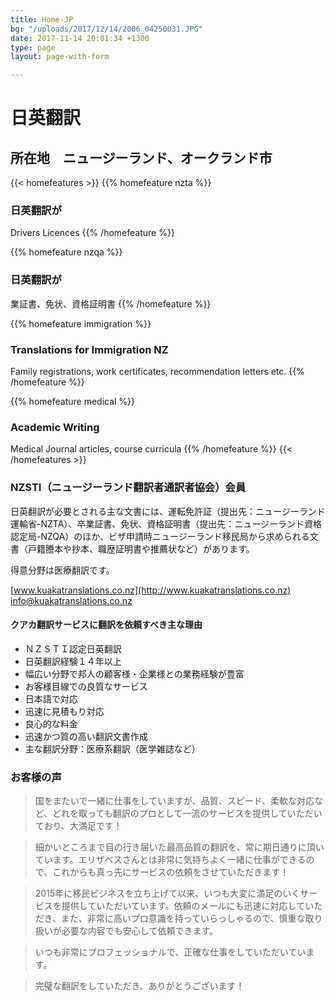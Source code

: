 ```yaml
---
title: Home-JP
bg: "/uploads/2017/12/14/2006_04250031.JPG"
date: 2017-11-14 20:01:34 +1300
type: page
layout: page-with-form

---
```

# 日英翻訳

## 所在地　ニュージーランド、オークランド市

{{< homefeatures >}}
{{% homefeature nzta %}}

### 日英翻訳が

Drivers Licences
{{% /homefeature %}}

{{% homefeature nzqa %}}

### 日英翻訳が

業証書、免状、資格証明書
{{% /homefeature %}}

{{% homefeature immigration %}}

### Translations for Immigration NZ

Family registrations, work certificates, recommendation letters etc. {{% /homefeature %}}

{{% homefeature medical %}}

### Academic Writing

Medical Journal articles, course curricula {{% /homefeature %}} {{< /homefeatures >}}


### NZSTI（ニュージーランド翻訳者通訳者協会）会員

日英翻訳が必要とされる主な文書には、運転免許証（提出先：ニュージーランド運輸省-NZTA）、卒業証書、免状、資格証明書（提出先：ニュージーランド資格認定局-NZQA）のほか、ビザ申請時ニュージーランド移民局から求められる文書（戸籍謄本や抄本、職歴証明書や推薦状など）があります。

得意分野は医療翻訳です。

[www.kuakatranslations.co.nz](http://www.kuakatranslations.co.nz)
[info@kuakatranslations.co.nz](mailto:info@kuakatranslations.co.nz)

#### クアカ翻訳サービスに翻訳を依頼すべき主な理由

* ＮＺＳＴＩ認定日英翻訳
* 日英翻訳経験１４年以上
* 幅広い分野で邦人の顧客様・企業様との業務経験が豊富
* お客様目線での良質なサービス
* 日本語で対応
* 迅速に見積もり対応
* 良心的な料金
* 迅速かつ質の高い翻訳文書作成
* 主な翻訳分野：医療系翻訳（医学雑誌など）

### お客様の声

> 国をまたいで一緒に仕事をしていますが、品質、スピード、柔軟な対応など、どれを取っても翻訳のプロとして一流のサービスを提供していただいており、大満足です！    

> 細かいところまで目の行き届いた最高品質の翻訳を、常に期日通りに頂いています。エリザベスさんとは非常に気持ちよく一緒に仕事ができるので、これからも真っ先にサービスの依頼をさせていただきます！    

> 2015年に移民ビジネスを立ち上げて以来、いつも大変に満足のいくサービスを提供していただいています。依頼のメールにも迅速に対応していただき、また、非常に高いプロ意識を持っていらっしゃるので、慎重な取り扱いが必要な内容でも安心して依頼できます。    

> いつも非常にプロフェッショナルで、正確な仕事をしていただいています。    

> 完璧な翻訳をしていただき、ありがとうございます！    